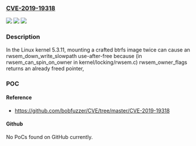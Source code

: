 ### [CVE-2019-19318](https://cve.mitre.org/cgi-bin/cvename.cgi?name=CVE-2019-19318)
![](https://img.shields.io/static/v1?label=Product&message=n%2Fa&color=blue)
![](https://img.shields.io/static/v1?label=Version&message=n%2Fa&color=blue)
![](https://img.shields.io/static/v1?label=Vulnerability&message=n%2Fa&color=brighgreen)

### Description

In the Linux kernel 5.3.11, mounting a crafted btrfs image twice can cause an rwsem_down_write_slowpath use-after-free because (in rwsem_can_spin_on_owner in kernel/locking/rwsem.c) rwsem_owner_flags returns an already freed pointer,

### POC

#### Reference
- https://github.com/bobfuzzer/CVE/tree/master/CVE-2019-19318

#### Github
No PoCs found on GitHub currently.

